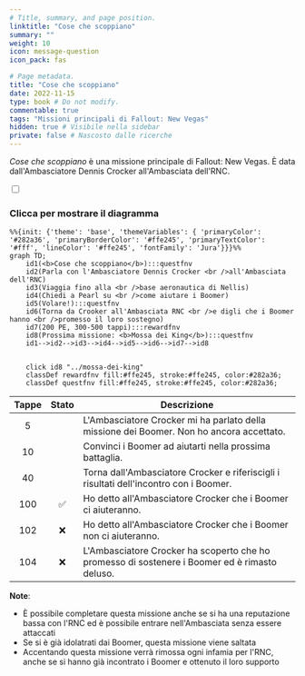 ```yaml
---
# Title, summary, and page position.
linktitle: "Cose che scoppiano"
summary: ""
weight: 10
icon: message-question
icon_pack: fas

# Page metadata.
title: "Cose che scoppiano"
date: 2022-11-15
type: book # Do not modify.
commentable: true
tags: "Missioni principali di Fallout: New Vegas"
hidden: true # Visibile nella sidebar
private: false # Nascosto dalle ricerche
---
```


<div class="fnv">


*Cose che scoppiano* è una missione principale di Fallout: New Vegas. È data dall'Ambasciatore Dennis Crocker all'Ambasciata dell'RNC.


<section class="chart-collapse">
<input type="checkbox" name="collapse2" id="handle2">
<h3 class="handle">
<label for="handle2">Clicca per mostrare il diagramma</label>
</h3>
<div class="content">

```mermaid
%%{init: {'theme': 'base', 'themeVariables': { 'primaryColor': '#282a36', 'primaryBorderColor': '#ffe245', 'primaryTextColor': '#fff', 'lineColor': '#ffe245', 'fontFamily': 'Jura'}}}%%
graph TD;
    id1(<b>Cose che scoppiano</b>):::questfnv
    id2(Parla con l'Ambasciatore Dennis Crocker <br />all'Ambasciata dell'RNC)
    id3(Viaggia fino alla <br />base aeronautica di Nellis)
    id4(Chiedi a Pearl su <br />come aiutare i Boomer)
    id5(Volare!):::questfnv
    id6(Torna da Crooker all'Ambasciata RNC <br />e digli che i Boomer hanno <br />promesso il loro sostegno)
    id7(200 PE, 300-500 tappi):::rewardfnv 
    id8(Prossima missione: <b>Mossa dei King</b>):::questfnv
    id1-->id2-->id3-->id4-->id5-->id6-->id7-->id8
    
    
    click id8 "../mossa-dei-king"
    classDef rewardfnv fill:#ffe245, stroke:#ffe245, color:#282a36;
    classDef questfnv fill:#ffe245, stroke:#ffe245, color:#282a36;
```

</div>
</section>

| Tappe |       Stato        | Descrizione |
|:-----:|:------------------:| ----------- |
|                           5                           |            | L'Ambasciatore Crocker mi ha parlato della missione dei Boomer. Non ho ancora accettato.                                                                                    |
|                           10                          |            | Convinci i Boomer ad aiutarti nella prossima battaglia.                                                                                                                     |
|                           40                          |            | Torna dall'Ambasciatore Crocker e riferiscigli i risultati dell'incontro con i Boomer.                                                                                      |
|                          100                          | :white_check_mark: | Ho detto all'Ambasciatore Crocker che i Boomer ci aiuteranno.                                                                                                               |
|                          102                          |   ❌  | Ho detto all'Ambasciatore Crocker che i Boomer non ci aiuteranno.                                                                                                           |
|                          104                          |   ❌  | L'Ambasciatore Crocker ha scoperto che ho promesso di sostenere i Boomer ed è rimasto deluso.                                                                               |





**Note**:
- È possibile completare questa missione anche se si ha una reputazione bassa con l'RNC ed è possibile entrare nell'Ambasciata senza essere attaccati
- Se si è già idolatrati dai Boomer, questa missione viene saltata
- Accentando questa missione verrà rimossa ogni infamia per l'RNC, anche se si hanno già incontrato i Boomer e ottenuto il loro supporto 


</div>



